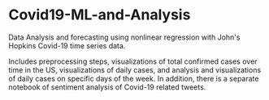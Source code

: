 # Covid19-ML-and-Analysis
Data Analysis and forecasting using nonlinear regression with John's Hopkins Covid-19 time series data. 

Includes preprocessing steps, visualizations of total confirmed cases over time in the US, visualizations of daily cases, and analysis and 
visualizations of daily cases on specific days of the week. In addition, there is a separate notebook of sentiment analysis of Covid-19 related tweets.
